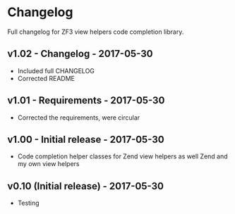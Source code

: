 # Changelog

Full changelog for ZF3 view helpers code completion library.

## v1.02 - Changelog - 2017-05-30

* Included full CHANGELOG
* Corrected README

## v1.01 - Requirements - 2017-05-30

* Corrected the requirements, were circular

## v1.00 - Initial release - 2017-05-30

* Code completion helper classes for Zend view helpers as well Zend and my own view helpers

## v0.10 (Initial release) - 2017-05-30

* Testing
